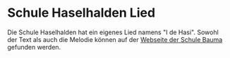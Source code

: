 # Schule Haselhalden Lied

Die Schule Haselhalden hat ein eigenes Lied namens "I de Hasi". Sowohl der Text als auch die Melodie können auf der [Webseite der Schule Bauma](https://www.schulebauma.ch/de/downloads/?action=info&pubid=7020) gefunden werden.
